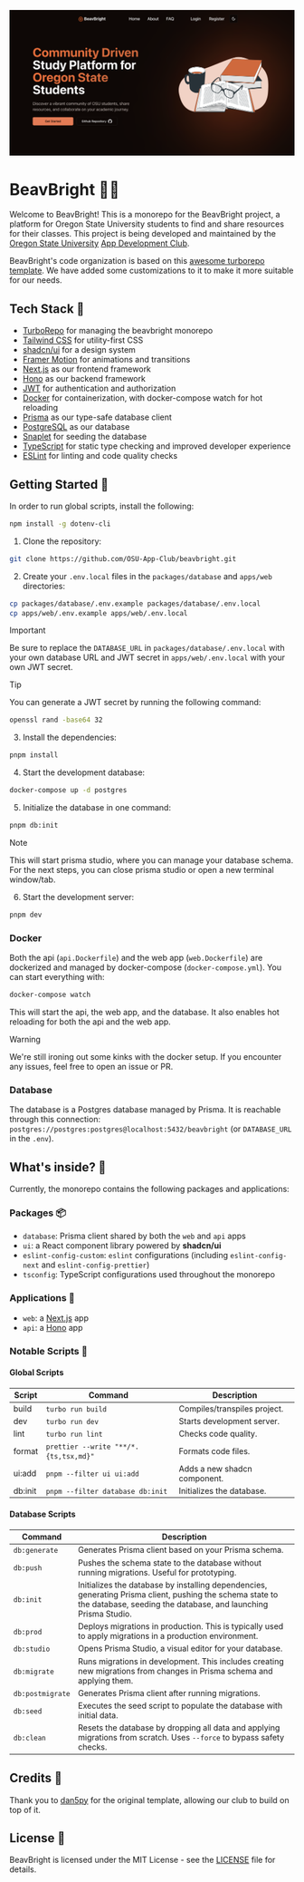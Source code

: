 ![[BeavBright Preview Image]](./preview.png)

# BeavBright 🦫✨

Welcome to BeavBright! This is a monorepo for the BeavBright project, a platform for Oregon State University students to find and share resources for their classes. This project is being developed and maintained by the [Oregon State University](https://oregonstate.edu/) [App Development Club](https://osuapp.club/).

BeavBright's code organization is based on this [awesome turborepo template](https://github.com/dan5py/turborepo-shadcn-ui). We have added some customizations to it to make it more suitable for our needs.

## Tech Stack 🚀

- [TurboRepo](https://turbo.build/) for managing the beavbright monorepo
- [Tailwind CSS](https://tailwindcss.com/) for utility-first CSS
- [shadcn/ui](https://ui.shadcn.com/) for a design system
- [Framer Motion](https://www.framer.com/motion/) for animations and transitions
- [Next.js](https://nextjs.org/) as our frontend framework
- [Hono](https://hono.dev/) as our backend framework
- [JWT](https://jwt.io/) for authentication and authorization
- [Docker](https://www.docker.com/) for containerization, with docker-compose watch for hot reloading
- [Prisma](https://www.prisma.io/) as our type-safe database client
- [PostgreSQL](https://www.postgresql.org/) as our database
- [Snaplet](https://snaplet.dev/) for seeding the database
- [TypeScript](https://www.typescriptlang.org/) for static type checking and improved developer experience
- [ESLint](https://eslint.org/) for linting and code quality checks

## Getting Started 🏁

In order to run global scripts, install the following:

```sh
npm install -g dotenv-cli
```

1. Clone the repository:

```sh
git clone https://github.com/OSU-App-Club/beavbright.git
```

2. Create your `.env.local` files in the `packages/database` and `apps/web` directories:

```sh
cp packages/database/.env.example packages/database/.env.local
cp apps/web/.env.example apps/web/.env.local
```

> [!IMPORTANT]
> Be sure to replace the `DATABASE_URL` in `packages/database/.env.local` with your own database URL and JWT secret in `apps/web/.env.local` with your own JWT secret.

> [!TIP]
> You can generate a JWT secret by running the following command:

```sh
openssl rand -base64 32
```

3. Install the dependencies:

```sh
pnpm install
```

4. Start the development database:

```sh
docker-compose up -d postgres
```

5. Initialize the database in one command:

```sh
pnpm db:init
```

> [!NOTE]
> This will start prisma studio, where you can manage your database schema.
> For the next steps, you can close prisma studio or open a new terminal window/tab.

6. Start the development server:

```sh
pnpm dev
```

### Docker

Both the api (`api.Dockerfile`) and the web app (`web.Dockerfile`) are dockerized and managed by docker-compose (`docker-compose.yml`). You can start everything with:

```sh
docker-compose watch
```

This will start the api, the web app, and the database. It also enables hot reloading for both the api and the web app.

> [!WARNING]
> We're still ironing out some kinks with the docker setup. If you encounter any issues, feel free to open an issue or PR.

### Database

The database is a Postgres database managed by Prisma. It is reachable through this connection: `postgres://postgres:postgres@localhost:5432/beavbright` (or `DATABASE_URL` in the `.env`).

## What's inside? 🤔

Currently, the monorepo contains the following packages and applications:

### Packages 📦

- `database`: Prisma client shared by both the `web` and `api` apps
- `ui`: a React component library powered by **shadcn/ui**
- `eslint-config-custom`: `eslint` configurations (including `eslint-config-next` and `eslint-config-prettier`)
- `tsconfig`: TypeScript configurations used throughout the monorepo

### Applications 🚀

- `web`: a [Next.js](https://nextjs.org/) app
- `api`: a [Hono](https://hono.dev/) app

### Notable Scripts 📜

#### Global Scripts

| Script  | Command                               | Description                  |
| ------- | ------------------------------------- | ---------------------------- |
| build   | `turbo run build`                     | Compiles/transpiles project. |
| dev     | `turbo run dev`                       | Starts development server.   |
| lint    | `turbo run lint`                      | Checks code quality.         |
| format  | `prettier --write "**/*.{ts,tsx,md}"` | Formats code files.          |
| ui:add  | `pnpm --filter ui ui:add`             | Adds a new shadcn component. |
| db:init | `pnpm --filter database db:init`      | Initializes the database.    |

#### Database Scripts

| Command          | Description                                                                                                                                                                 |
| ---------------- | --------------------------------------------------------------------------------------------------------------------------------------------------------------------------- |
| `db:generate`    | Generates Prisma client based on your Prisma schema.                                                                                                                        |
| `db:push`        | Pushes the schema state to the database without running migrations. Useful for prototyping.                                                                                 |
| `db:init`        | Initializes the database by installing dependencies, generating Prisma client, pushing the schema state to the database, seeding the database, and launching Prisma Studio. |
| `db:prod`        | Deploys migrations in production. This is typically used to apply migrations in a production environment.                                                                   |
| `db:studio`      | Opens Prisma Studio, a visual editor for your database.                                                                                                                     |
| `db:migrate`     | Runs migrations in development. This includes creating new migrations from changes in Prisma schema and applying them.                                                      |
| `db:postmigrate` | Generates Prisma client after running migrations.                                                                                                                           |
| `db:seed`        | Executes the seed script to populate the database with initial data.                                                                                                        |
| `db:clean`       | Resets the database by dropping all data and applying migrations from scratch. Uses `--force` to bypass safety checks.                                                      |

## Credits 🙏

Thank you to [dan5py](https://github.com/dan5py/turborepo-shadcn-ui) for the original template, allowing our club to build on top of it.

## License 📝

BeavBright is licensed under the MIT License - see the [LICENSE](LICENSE) file for details.
